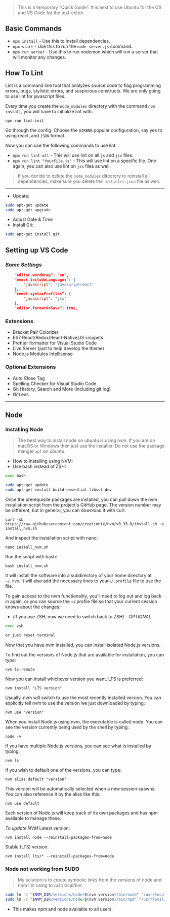 > This is a temporary “Quick Guide”.
> It is best to use Ubuntu for the OS and VS Code for the text-editor.

## Basic Commands

* `npm install` - Use this to install dependencies.
* `npm start` - Use this to run the `node server.js` command.
* `npm run server` - Use this to run nodemon which will run a server that will monitor any changes.

## How To Lint

Lint is a command line tool that analyzes source code to flag programming errors, bugs, stylistic errors, and suspicious constructs.
We are only going to use lint for javascript files.

Every time you create the `node_modules` directory with the command `npm install`, you will have to initialize lint with:

```
npm run lint-init
```

Go through the config. Choose the `AIRBNB` popular configuration, say yes to using react, and `JSON` format.

Now you can use the following commands to use lint:

* `npm run lint-all` - This will use lint on all `js` and `jsx` files.
* `npm run lint "YourFile.js"` - This will use lint on a specific file. One again, you can also use lint on `jsx` files as well.

> If you decide to delete the `node_modules` directory to reinstall all dependencies, make sure you delete the `.eslintrc.json` file as well.

---

* Update:

```bash
sudo apt-get update
sudo apt-get upgrade
```

* Adjust Date & Time
* Install Git:

```bash
sudo apt-get install git
```

## Setting up VS Code

### _Some Settings_

```json
    "editor.wordWrap": "on",
    "emmet.includeLanguages": {
        "javascript": "javascriptreact"
    },
    "emmet.syntaxProfiles": {
        "javascript": "jsx"
    },
    "editor.formatOnSave": true,
```

### Extensions

* Bracket Pair Colorizer
* ES7 React/Redux/React-Native/JS snippets
* Prettier formatter for Visual Studio Code
* Live Server (just to help develop the theme)
* Node.js Modules Intellisense

### Optional Extensions

* Auto Close Tag
* Spelling Checker for Visual Studio Code
* Git History, Search and More (including git log)
* GitLens

---

## Node

### Installing Node

> The best way to install node on ubuntu is using nvm. If you are on macOS or Windows then just use the installer. Do not use the package manger `apt` on ubuntu.

* How to installing using NVM:
* Use bash instead of ZSH:

```bash
exec bash
```

```bash
sudo apt-get update
sudo apt-get install build-essential libssl-dev
```

Once the prerequisite packages are installed, you can pull down the nvm installation script from the project's GitHub page. The version number may be different, but in general, you can download it with curl:

```
curl -sL https://raw.githubusercontent.com/creationix/nvm/v0.33.8/install.sh -o install_nvm.sh
```

And inspect the installation script with nano:

```
nano install_nvm.sh
```

Run the script with bash:

```
bash install_nvm.sh
```

It will install the software into a subdirectory of your home directory at `~/.nvm`. It will also add the necessary lines to your`~/.profile` file to use the file.

To gain access to the nvm functionality, you'll need to log out and log back in again, or you can source the ~/.profile file so that your current session knows about the changes:

* /If you use ZSH, now we need to switch back to ZSH/ - _OPTIONAL_

```bash
exec zsh

or just reset terminal
```

Now that you have nvm installed, you can install isolated Node.js versions.

To find out the versions of Node.js that are available for installation, you can type:

```
nvm ls-remote
```

Now you can install whichever version you want. LTS is preferred:

```
nvm install "LTS version"
```

Usually, nvm will switch to use the most recently installed version. You can explicitly tell nvm to use the version we just downloaded by typing:

```
nvm use "version"
```

When you install Node.js using nvm, the executable is called node. You can see the version currently being used by the shell by typing:

```
node -v
```

If you have multiple Node.js versions, you can see what is installed by typing:

`nvm ls`

If you wish to default one of the versions, you can type:

`nvm alias default "version"`

This version will be automatically selected when a new session spawns. You can also reference it by the alias like this:

`nvm use default`

Each version of Node.js will keep track of its own packages and has npm available to manage these.

_To update NVM_
Latest version:

```
nvm install node --reinstall-packages-from=node
```

Stable (LTS) version:

```
nvm install lts/* --reinstall-packages-from=node
```

### Node not working from SUDO

> My solution is to create symbolic links from the versions of node and npm I'm using to /usr/local/bin:

```bash
sudo ln -s "$NVM_DIR/versions/node/$(nvm version)/bin/node" "/usr/local/bin/node"
sudo ln -s "$NVM_DIR/versions/node/$(nvm version)/bin/npm" "/usr/local/bin/npm"
```

* This makes npm and node available to all users.
